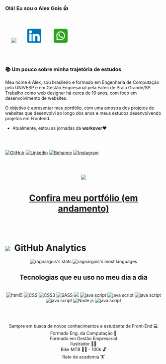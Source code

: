### Olá! Eu sou o Alex Gois 👍
<br><br>
&nbsp;&nbsp;&nbsp;&nbsp;
<a href="mailto:alex-gois@hotmail.com"><img src="./assets/img/outlook.png" width="45"></a>&nbsp;&nbsp;&nbsp;&nbsp;&nbsp;&nbsp;&nbsp;&nbsp;
<a href="https://www.linkedin.com/in/alexgois/" target="_blank"><img src="./assets/img/linkedin.png" width="45"></a>&nbsp;&nbsp;&nbsp;&nbsp;&nbsp;&nbsp;&nbsp;&nbsp;&nbsp;
<a href="https://tinyurl.com/bddy49sc"><img src="./assets/img/whatsapp.png" width="45"></a>&nbsp;&nbsp;&nbsp;&nbsp;&nbsp;

<br><br>

### 📚 Um pouco sobre minha trajetória de estudos 

<p>Meu nome é Alex, sou brasileiro e formado em Engenharia de Computação pela 
UNIVESP e em Gestão Empresarial pela Fatec de Praia Grande/SP. Trabalho como web 
designer há cerca de 10 anos, com foco em desenvolvimento de websites.</p>

<p>O objetivo é apresentar meu portfólio, com uma amostra dos projetos de websites que
desenvolvi ao longo dos anos e meus estudos desenvolvendo projetos em Frontend.</p>

* Atualmente, estou as jornadas da <b>workover</b>♥

<br><br>

[![GitHub](https://img.shields.io/badge/GitHub-100000?style=for-the-badge&logo=github&logoColor=white)](https://github.com/ragnargois) [![Linkedin](https://img.shields.io/badge/LinkedIn-0077B5?style=for-the-badge&logo=linkedin&logoColor=white)](https://www.linkedin.com/in/alexgois/) [![Behance](https://img.shields.io/badge/-Behance-blue?style=for-the-badge&logo=behance&logoColor=white)](https://www.behance.net/alexgois1) [![Instagram](https://img.shields.io/badge/Instagram-E4405F?style=for-the-badge&logo=instagram&logoColor=white)](https://www.instagram.com/ragnar.gois/)

<br><br>

<div align="center">

<a href="https://alexgois.com.br" target="_blank">
<img src="./assets/img/undraw_web_devices_re_m8sc.svg" width="300">

# [Confira meu portfólio (em andamento)](https://alexgois.com.br)

</a>
</div>

<br><br>

# <img src="./assets/img/engrenagem.png" width="45" align="center"> &nbsp;GitHub Analytics

<div align="center">

<img width="55%" src="https://github-readme-stats.vercel.app/api?username=ragnargois&show_icons=true&theme=dracula" alt="ragnargois's stats"/>
<img width="42%" src="https://github-readme-stats.vercel.app/api/top-langs/?username=ragnargois&layout=compact&theme=dracula" alt="ragnargois's most languages"/>
</a>


## Tecnologias que eu uso no meu dia a dia

<div style="display: inline_block; margin-bottom:30px;"></br>
    <img src="https://img.shields.io/badge/HTML5-E34F26?style=for-the-badge&logo=html5&logoColor=white" alt="html5" aling="center"/>
    <img src="https://img.shields.io/badge/CSS-239120?&style=for-the-badge&logo=css3&logoColor=white" alt="CSS" aling="center"/>
    <img src="https://img.shields.io/badge/CSS3-1572B6?style=for-the-badge&logo=css3&logoColor=white" alt="CSS3" aling="center"/>
    <img src="https://img.shields.io/badge/Sass-CC6699?style=for-the-badge&logo=sass&logoColor=white" alt="SASS" aling="center"/>
    <img src="https://img.shields.io/badge/Angular-DD0031?style=for-the-badge&logo=angular&logoColor=white" aling="center"/>
    <img src="https://img.shields.io/badge/JavaScript-F7DF1E?style=for-the-badge&logo=javascript&logoColor=black" alt="java script" aling="center"/>
    <img src="https://img.shields.io/badge/jquery-%230769AD.svg?style=for-the-badge&logo=jquery&logoColor=white" alt="java script" aling="center"/>
    <img src="https://img.shields.io/badge/python-3670A0?style=for-the-badge&logo=python&logoColor=ffdd54" alt="java script" aling="center"/>
    <img src="https://img.shields.io/badge/Bootstrap-563D7C?style=for-the-badge&logo=bootstrap&logoColor=white" alt="java script" aling="center"/>
    <img src="https://img.shields.io/badge/Node.js-43853D?style=for-the-badge&logo=node.js&logoColor=white" alt="Node js" aling="center"/>
    <img src="https://img.shields.io/badge/Qt-%23217346.svg?style=for-the-badge&logo=Qt&logoColor=white" alt="java script" aling="center"/>

</div>

</br>
</br>
Sempre em busca de novos conhecimentos e estudante de Front-End 💻</br>
Formado Eng. da Computação 🙏<br>
Formado em Gestão Empresarial</br>
Ilustrador 🧑‍🎨</br>
Bike MTB 🚴🏻 - 100k 🔓</br>
Rato de academia 🏋️
